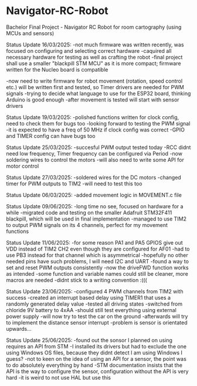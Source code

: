 # Navigator-RC-Robot
Bachelor Final Project - Navigator RC Robot for room cartography (using MCUs and sensors)

Status Update 16/03/2025:
-not much firmware was written recently, was focused on configuring and selecting correct hardware
-caquired all necessary hardware for testing as well as crafting the robot
-final project shall use a smaller "blackpill STM MCU" as it is more compact; firmware written for the Nucleo board is compatible

-now need to write firmware for robot movement (rotation, speed control etc.) will be written first and tested, so Timer drivers are needed for PWM signals
-trying to decide what language to use for the ESP32 board, thinking Arduino is good enough
-after movement is tested will start with sensor drivers

Status Update 19/03/2025:
-polished functions written for clock config, need to check them for bugs too
-looking forward to testing the PWM signal 
-it is expected to have a freq of 50 MHz if clock config was correct
-GPIO and TIMER config can have bugs too

Status Update 25/03/2025:
-succesful PWM output tested today
-RCC didnt need low frequency, Timer frequency can be configured via Period
-now soldering wires to control the motors
-will also need to write some API for motor control

Status Update 27/03/2025:
-soldered wires for the DC motors
-changed timer for PWM outputs to TIM2
-will need to test this too

Status Update 06/03/2025:
-added movement logic in MOVEMENT.c file 

Status Update 09/06/2025:
-long time no see, focused on hardware for a while
-migrated code and testing on the smaller Adafruit STM32F411 blackpill, which will be used in final implementation
-managed to use TIM2 to output PWM signals on its 4 channels, perfect for my movement functions

Status Update 11/06/2025:
-for some reason PA1 and PA5 GPIOS give out VDD instead of TIM2 CH2 even though they are configured for AF01
-had to use PB3 instead for that channel which is asymmetrical
-hopefully no other needed pins have such problems, I will need I2C and UART
-found a way to set and reset PWM outputs consistently
-now the driveFWD function works as intended
-some function and variable names could still be cleaner, more macros are needed
-didnt stick to a writing convention :(((

Status Update 23/06/2025:
-configured 4 PWM channels from TIM2 with success
-created an interrupt based delay using TIMER1 that uses a randomly generated delay value
-tested all driving states
-switched from chloride 9V battery to 4xAA
-should still test everything using external power supply
-will now try to test the car on the ground
-afterwards will try to implement the distance sensor interrupt
-problem is sensor is orientated upwards...

Status Update 25/06/2025:
-found out the sonsor I planned on using requires an API from STM 
-I installed its drivers but had to exclude the one using Windows OS files, because they didnt detect I am using Windows I guess?
-not to keen on the idea of using an API for a sensor, the point was to do absolutely everything by hand
-STM documentation insists that the API is the way to configure the sensor, configuration without the API is very hard
-it is weird to not use HAL but use this




